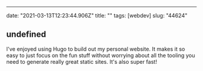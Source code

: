 
---
date: "2021-03-13T12:23:44.906Z"
title: ""
tags: [webdev]
slug: "44624"

undefined
---
I've enjoyed using Hugo to build out my personal website. It makes it so easy to just focus on the fun stuff without worrying about all the tooling you need to generate really great static sites. It's also super fast!
  